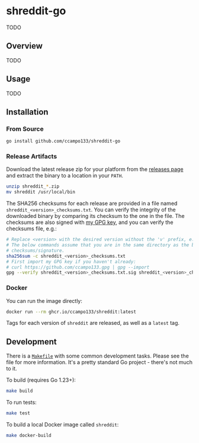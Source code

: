 # shreddit-go

TODO

## Overview

TODO

## Usage

TODO

## Installation

### From Source

```bash
go install github.com/ccampo133/shreddit-go
```

### Release Artifacts

Download the latest release zip for your platform from the
[releases page](https://github.com/ccampo133/shreddit-go/releases) and extract
the binary to a location in your `PATH`.

```bash
unzip shreddit_*.zip
mv shreddit /usr/local/bin
```

The SHA256 checksums for each release are provided in a file named
`shreddit_<version>_checksums.txt`. You can verify the integrity of the
downloaded binary by comparing its checksum to the one in the file. The
checksums are also signed with [my GPG key](https://github.com/ccampo133.gpg),
and you can verify the checksums file, e.g.:

```bash
# Replace <version> with the desired version without the 'v' prefix, e.g. 0.1.0.
# The below commands assume that you are in the same directory as the binary and
# checksums/signature.
sha256sum -c shreddit_<version>_checksums.txt
# First import my GPG key if you haven't already:
# curl https://github.com/ccampo133.gpg | gpg --import
gpg --verify shreddit_<version>_checksums.txt.sig shreddit_<version>_checksums.txt
````

### Docker

You can run the image directly:

```bash
docker run --rm ghcr.io/ccampo133/shreddit:latest
```

Tags for each version of `shreddit` are released, as well as a `latest` tag.

## Development

There is a [`Makefile`](Makefile) with some common development tasks. Please see
the file for more information. It's a pretty standard Go project - there's not
much to it.

To build (requires Go 1.23+):

```bash
make build
```

To run tests:

```bash
make test
```

To build a local Docker image called `shreddit`:
```bash
make docker-build
```
